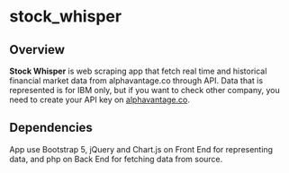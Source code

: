 # stock_whisper

## Overview
**Stock Whisper** is web scraping app that fetch real time and historical 
financial market data from alphavantage.co through API. Data that is represented 
is for IBM only, but if you want to check other company, you need to create your 
API key on [alphavantage.co](https://www.alphavantage.co/support/#api-key).

## Dependencies
App use Bootstrap 5, jQuery and Chart.js on Front End for representing data, and
php on Back End for fetching data from source.

